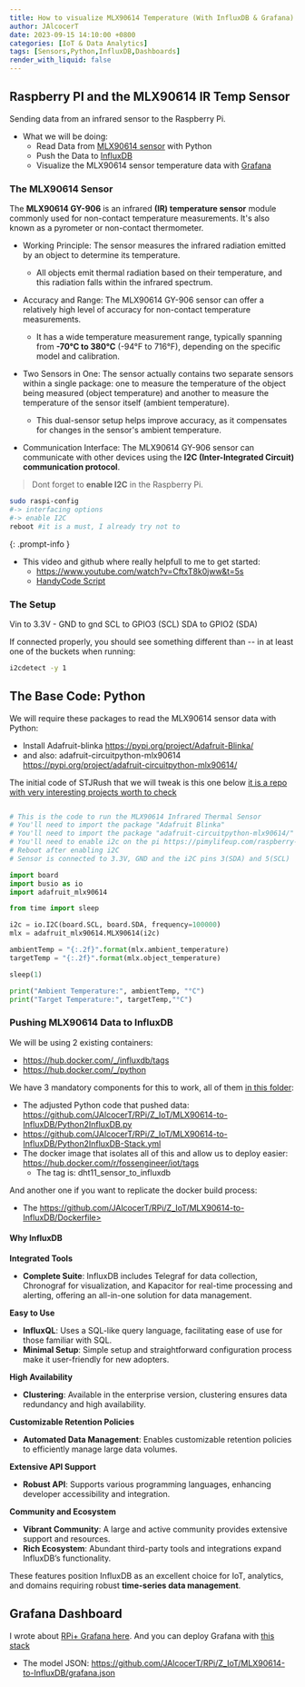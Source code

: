 ```yaml
---
title: How to visualize MLX90614 Temperature (With InfluxDB & Grafana)
author: JAlcocerT
date: 2023-09-15 14:10:00 +0800
categories: [IoT & Data Analytics]
tags: [Sensors,Python,InfluxDB,Dashboards]
render_with_liquid: false
---
```



## Raspberry PI and the MLX90614 IR Temp Sensor

Sending data from an infrared sensor to the Raspberry Pi.

* What we will be doing:
    * Read Data from [MLX90614 sensor](#the-mlx90614-sensor) with Python
    * Push the Data to [InfluxDB](#why-influxdb)
    * Visualize the MLX90614 sensor temperature data with [Grafana](#grafana-dashboard)

### The MLX90614 Sensor

The **MLX90614 GY-906** is an infrared **(IR) temperature sensor** module commonly used for non-contact temperature measurements. It's also known as a pyrometer or non-contact thermometer. 

* Working Principle: The sensor measures the infrared radiation emitted by an object to determine its temperature.
    *  All objects emit thermal radiation based on their temperature, and this radiation falls within the infrared spectrum. 

* Accuracy and Range: The MLX90614 GY-906 sensor can offer a relatively high level of accuracy for non-contact temperature measurements.
    * It has a wide temperature measurement range, typically spanning from **-70°C to 380°C** (-94°F to 716°F), depending on the specific model and calibration.

* Two Sensors in One: The sensor actually contains two separate sensors within a single package: one to measure the temperature of the object being measured (object temperature) and another to measure the temperature of the sensor itself (ambient temperature).
    * This dual-sensor setup helps improve accuracy, as it compensates for changes in the sensor's ambient temperature.

* Communication Interface: The MLX90614 GY-906 sensor can communicate with other devices using the **I2C (Inter-Integrated Circuit) communication protocol**.


> Dont forget to **enable I2C** in the Raspberry Pi. 
```sh
sudo raspi-config
#-> interfacing options
#-> enable I2C
reboot #it is a must, I already try not to
```
{: .prompt-info }


* This video and github where really helpfull to me to get started:
    * <https://www.youtube.com/watch?v=CftxT8k0jww&t=5s>
    * [HandyCode Script](https://raw.githubusercontent.com/STJRush/handycode/master/ALT4%20Sensors%20Inputs%20Outputs/Raspberry%20PI%20Sensors/MLX90614%20Infrared%20Thermal%20Sensor/MLX90614_Therm_Sensor.py)

### The Setup

Vin to 3.3V - 
GND to gnd
SCL to GPIO3 (SCL)
SDA to GPIO2 (SDA)




If connected properly, you should see something different than -- in at least one of the buckets when running:

```sh
i2cdetect -y 1
```


## The Base Code: Python


We will require these packages to read the MLX90614 sensor data with Python:

* Install Adafruit-blinka <https://pypi.org/project/Adafruit-Blinka/>
* and also: adafruit-circuitpython-mlx90614 <https://pypi.org/project/adafruit-circuitpython-mlx90614/>

The initial code of STJRush that we will tweak is this one below [it is a repo with very interesting projects worth to check](https://github.com/STJRush/handycode/tree/master)


```py

# This is the code to run the MLX90614 Infrared Thermal Sensor
# You'll need to import the package "Adafruit Blinka"
# You'll need to import the package "adafruit-circuitpython-mlx90614/"
# You'll need to enable i2c on the pi https://pimylifeup.com/raspberry-pi-i2c/
# Reboot after enabling i2C
# Sensor is connected to 3.3V, GND and the i2C pins 3(SDA) and 5(SCL)

import board
import busio as io
import adafruit_mlx90614

from time import sleep

i2c = io.I2C(board.SCL, board.SDA, frequency=100000)
mlx = adafruit_mlx90614.MLX90614(i2c)

ambientTemp = "{:.2f}".format(mlx.ambient_temperature)
targetTemp = "{:.2f}".format(mlx.object_temperature)

sleep(1)

print("Ambient Temperature:", ambientTemp, "°C")
print("Target Temperature:", targetTemp,"°C")
```


### Pushing MLX90614 Data to InfluxDB

We will be using 2 existing containers:
* <https://hub.docker.com/_/influxdb/tags>
* <https://hub.docker.com/_/python>

We have 3 mandatory components for this to work, all of them [in this folder](https://github.com/JAlcocerT/RPi/Z_IoT/MLX90614-to-InfluxDB):

* The adjusted Python code that pushed data: <https://github.com/JAlcocerT/RPi/Z_IoT/MLX90614-to-InfluxDB/Python2InfluxDB.py>
* https://github.com/JAlcocerT/RPi/Z_IoT/MLX90614-to-InfluxDB/Python2InfluxDB-Stack.yml
* The docker image that isolates all of this and allow us to deploy easier: <https://hub.docker.com/r/fossengineer/iot/tags>
    * The tag is: dht11_sensor_to_influxdb

And another one if you want to replicate the docker build process:

* The https://github.com/JAlcocerT/RPi/Z_IoT/MLX90614-to-InfluxDB/Dockerfile>

#### Why InfluxDB

**Integrated Tools**
- **Complete Suite**: InfluxDB includes Telegraf for data collection, Chronograf for visualization, and Kapacitor for real-time processing and alerting, offering an all-in-one solution for data management.

**Easy to Use**
- **InfluxQL**: Uses a SQL-like query language, facilitating ease of use for those familiar with SQL.
- **Minimal Setup**: Simple setup and straightforward configuration process make it user-friendly for new adopters.

**High Availability**
- **Clustering**: Available in the enterprise version, clustering ensures data redundancy and high availability.

**Customizable Retention Policies**
- **Automated Data Management**: Enables customizable retention policies to efficiently manage large data volumes.

**Extensive API Support**
- **Robust API**: Supports various programming languages, enhancing developer accessibility and integration.

**Community and Ecosystem**
- **Vibrant Community**: A large and active community provides extensive support and resources.
- **Rich Ecosystem**: Abundant third-party tools and integrations expand InfluxDB’s functionality.

These features position InfluxDB as an excellent choice for IoT, analytics, and domains requiring robust **time-series data management**.


## Grafana Dashboard

I wrote about [RPi+ Grafana here](https://jalcocert.github.io/posts/selfh-grafana-monit/). And you can deploy Grafana with [this stack](https://github.com/JAlcocerT/Docker/blob/main/IoT/Grafana/Docker-compose.yml)

* The model JSON: <https://github.com/JAlcocerT/RPi/Z_IoT/MLX90614-to-InfluxDB/grafana.json>